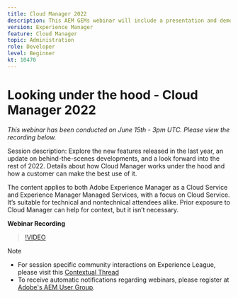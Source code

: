 ```yaml
---
title: Cloud Manager 2022
description: This AEM GEMs webinar will include a presentation and demo on the following:Explore the new features released in the last year, an update on behind-the-scenes … (Descriptions should be between 60 and 160 characters)
version: Experience Manager
feature: Cloud Manager
topic: Administration
role: Developer
level: Beginner
kt: 10470
---
```


# Looking under the hood - Cloud Manager 2022

*This webinar has been conducted on June 15th - 3pm UTC. Please view the recording below.*

Session description:
Explore the new features released in the last year, an update on behind-the-scenes developments, and a look forward into the rest of 2022. Details about how Cloud Manager works under the hood and how a customer can make the best use of it.  

The content applies to both Adobe Experience Manager as a Cloud Service and Experience Manager Managed Services, with a focus on Cloud Service. It’s suitable for technical and nontechnical attendees alike. Prior exposure to Cloud Manager can help for context, but it isn’t necessary.

**Webinar Recording**

>[!VIDEO](https://video.tv.adobe.com/v/343876)

>[!NOTE]
>
>* For session specific community interactions on Experience League, please visit this [Contextual Thread](https://adobe.ly/3O0rdzd)
>* To receive automatic notifications regarding webinars, please register at [Adobe's AEM User Group](https://aem-augs.adobe.com/).

